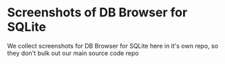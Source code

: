# Screenshots of DB Browser for SQLite

We collect screenshots for DB Browser for SQLite here in
it's own repo, so they don't bulk out our main source
code repo
